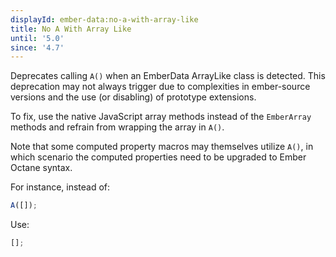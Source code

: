 ```yaml
---
displayId: ember-data:no-a-with-array-like
title: No A With Array Like
until: '5.0'
since: '4.7'
---
```


Deprecates calling `A()` when an EmberData ArrayLike class is detected. This deprecation may not always trigger due to complexities in ember-source versions and the use (or disabling) of prototype extensions.

To fix, use the native JavaScript array methods instead of the `EmberArray` methods and refrain from wrapping the array in `A()`.

Note that some computed property macros may themselves utilize `A()`, in which scenario the computed properties need to be upgraded to Ember Octane syntax.

For instance, instead of:

```js
A([]);
```

Use:

```js
[];
```
